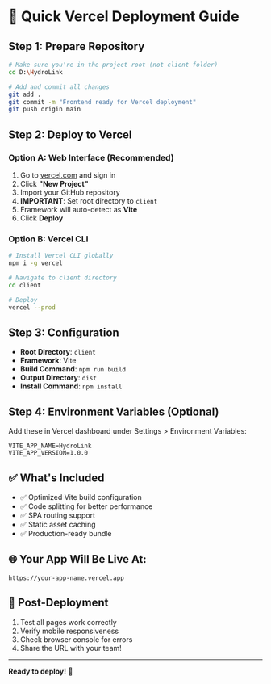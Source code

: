 # 🚀 Quick Vercel Deployment Guide

## Step 1: Prepare Repository
```bash
# Make sure you're in the project root (not client folder)
cd D:\HydroLink

# Add and commit all changes
git add .
git commit -m "Frontend ready for Vercel deployment"
git push origin main
```

## Step 2: Deploy to Vercel

### Option A: Web Interface (Recommended)
1. Go to [vercel.com](https://vercel.com) and sign in
2. Click **"New Project"**
3. Import your GitHub repository
4. **IMPORTANT**: Set root directory to `client`
5. Framework will auto-detect as **Vite**
6. Click **Deploy**

### Option B: Vercel CLI
```bash
# Install Vercel CLI globally
npm i -g vercel

# Navigate to client directory
cd client

# Deploy
vercel --prod
```

## Step 3: Configuration
- **Root Directory**: `client`
- **Framework**: Vite
- **Build Command**: `npm run build`
- **Output Directory**: `dist`
- **Install Command**: `npm install`

## Step 4: Environment Variables (Optional)
Add these in Vercel dashboard under Settings > Environment Variables:
```
VITE_APP_NAME=HydroLink
VITE_APP_VERSION=1.0.0
```

## ✅ What's Included
- ✅ Optimized Vite build configuration
- ✅ Code splitting for better performance
- ✅ SPA routing support
- ✅ Static asset caching
- ✅ Production-ready bundle

## 🌐 Your App Will Be Live At:
`https://your-app-name.vercel.app`

## 🔧 Post-Deployment
1. Test all pages work correctly
2. Verify mobile responsiveness
3. Check browser console for errors
4. Share the URL with your team!

---
**Ready to deploy!** 🎉
